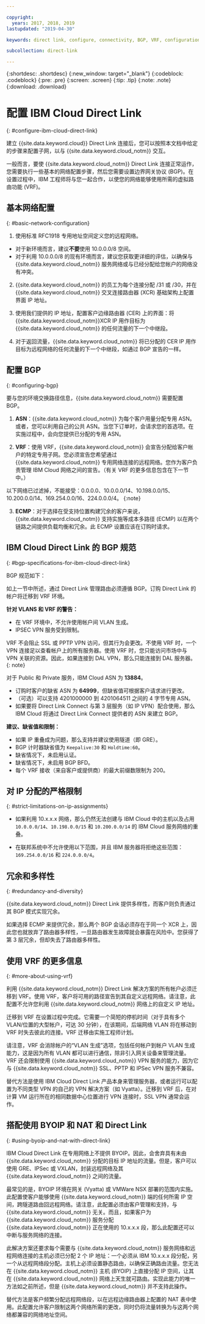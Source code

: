 ```yaml
---

copyright:
  years: 2017, 2018, 2019
lastupdated: "2019-04-30"

keywords: direct link, configure, connectivity, BGP, VRF, configuration, RFC1918, ASN, BYOIP, NAT, VLAN Spanning, 10.0.0.0/8, ECMP, redundancy, IP assignments, VMWare, Vyatta, IP limitations

subcollection: direct-link

---
```


{:shortdesc: .shortdesc}
{:new_window: target="_blank"}
{:codeblock: .codeblock}
{:pre: .pre}
{:screen: .screen}
{:tip: .tip}
{:note: .note}
{:download: .download}

# 配置 IBM Cloud Direct Link
{: #configure-ibm-cloud-direct-link}

建立 {{site.data.keyword.cloud}} Direct Link 连接后，您可以按照本文档中给定的步骤来配置子网，以与 {{site.data.keyword.cloud_notm}} 交互。

一般而言，要使 {{site.data.keyword.cloud_notm}} Direct Link 连接正常运作，您需要执行一些基本的网络配置步骤，然后您需要设置边界网关协议 (BGP)。在设置过程中，IBM 工程师将与您一起合作，以使您的网络能够使用所需的虚拟路由功能 (VRF)。

## 基本网络配置
{: #basic-network-configuration}

1. 使用标准 RFC1918 专用地址空间定义您的远程网络。 
 * 对于新环境而言，建议**不要**使用 10.0.0.0/8 空间。 
 * 对于利用 10.0.0.0/8 的现有环境而言，建议您获取更详细的评估，以确保与 {{site.data.keyword.cloud_notm}} 服务网络或与已经分配给您帐户的网络没有冲突。

2. {{site.data.keyword.cloud_notm}} 的员工为每个连接分配 /31 或 /30，并在 {{site.data.keyword.cloud_notm}} 交叉连接路由器 (XCR) 基础架构上配置界面 IP 地址。  

3. 使用我们提供的 IP 地址，配置客户边缘路由器 (CER) 上的界面：将 {{site.data.keyword.cloud_notm}}XCR IP 用作目标为 {{site.data.keyword.cloud_notm}} 的任何流量的下一个中继段。 

4. 对于返回流量，{{site.data.keyword.cloud_notm}} 将已分配的 CER IP 用作目标为远程网络的任何流量的下一个中继段，如通过 BGP 宣告的一样。

## 配置 BGP
{: #configuring-bgp}

要与您的环境交换路径信息，{{site.data.keyword.cloud_notm}} 需要配置 BGP。  

1. **ASN**：{{site.data.keyword.cloud_notm}} 为每个客户用量分配专用 ASN。或者，您可以利用自己的公共 ASN。当您下订单时，会请求您的首选项。在实施过程中，会向您提供已分配的专用 ASN。

2. **VRF**：使用 VRF，{{site.data.keyword.cloud_notm}} 会宣告分配给客户帐户的特定专用子网。您必须宣告您希望通过 {{site.data.keyword.cloud_notm}} 专用网络连接的远程网络。您作为客户负责管理 IBM Cloud 网络之间的宣告。（有关 VRF 的更多信息包含在下一节中。）

以下网络已过滤掉，不能接受：0.0.0.0、10.0.0.0/14、10.198.0.0/15、10.200.0.0/14、169.254.0.0/16、224.0.0.0/4。
{:note}

3. **ECMP**：对于选择在受支持位置构建冗余的客户来说，{{site.data.keyword.cloud_notm}} 支持实施等成本多路径 (ECMP) 以在两个链路之间提供负载均衡和冗余。此 ECMP 设置应该在订购时请求。

## IBM Cloud Direct Link 的 BGP 规范
{: #bgp-specifications-for-ibm-cloud-direct-link}

BGP 规范如下：

如上一节中所述，通过 Direct Link 管理路由必须遵循 BGP。订购 Direct Link 的帐户将迁移到 VRF 环境。

**针对 VLANS 和 VRF 的警告：**
 * 在 VRF 环境中，不允许使用帐户间 VLAN 生成。 
 * IPSEC VPN 服务受到限制。 
 
VRF 不会阻止 SSL 或 PPTP VPN 访问，但其行为会更改。不使用 VRF 时，一个 VPN 连接足以查看帐户上的所有服务器。使用 VRF 时，您只能访问市场中与 VPN 关联的资源。因此，如果连接到 DAL VPN，那么只能连接到 DAL 服务器。
{: note}

对于 Public 和 Private 服务，IBM Cloud ASN 为 **13884**。 
 * 订购时客户的缺省 ASN 为 **64999**，但缺省值可根据客户请求进行更改。 
 * （可选）可以支持 4201000000 到 4201064511 之间的 4 字节专用 ASN。
 * 如果要将 Direct Link Connect 与第 3 层服务（如 IP VPN）配合使用，那么 IBM Cloud 将通过 Direct Link Connect 提供者的 ASN 来建立 BGP。

**建议、缺省值和限制：**

 * 如果 IP 重叠成为问题，那么支持并建议使用隧道（即 GRE）。
 * BGP 计时器缺省值为 `Keepalive:30` 和 `Holdtime:60`。
 * 缺省情况下，未启用认证。
 * 缺省情况下，未启用 BGP BFD。
 * 每个 VRF 接收（来自客户或提供商）的最大前缀数限制为 200。
 
## 对 IP 分配的严格限制
{: #strict-limitations-on-ip-assignments}

 * 如果利用 10.x.x.x 网络，那么仍然无法创建与 IBM Cloud 中的主机以及占用 `10.0.0.0/14`、`10.198.0.0/15` 和 `10.200.0.0/14` 的 IBM Cloud 服务网络的重叠。  

 * 在联邦系统中不允许使用以下范围，并且 IBM 服务器将拒绝这些范围：`169.254.0.0/16` 和 `224.0.0.0/4`。

## 冗余和多样性
{: #redundancy-and-diversity}

{{site.data.keyword.cloud_notm}} Direct Link 提供多样性，而客户则负责通过其 BGP 模式实现冗余。

如果选择 ECMP 来提供冗余，那么两个 BGP 会话必须存在于同一个 XCR 上，因此您也就放弃了路由器多样性，一旦路由器发生故障就会暴露在风险中。您获得了第 3 层冗余，但却失去了路由器多样性。

## 使用 VRF 的更多信息
{: #more-about-using-vrf}

利用 {{site.data.keyword.cloud_notm}} Direct Link 解决方案的所有帐户必须迁移到 VRF。使用 VRF，客户将可用的路径宣告到其自定义远程网络。请注意，此配置不允许您利用 {{site.data.keyword.cloud_notm}} 网络上的自定义 IP 地址。

迁移到 VRF 在设置过程中完成。它需要一个简短的停机时间（对于具有多个 VLAN/位置的大型帐户，可达 30 分钟），在该期间，后端网络 VLAN 将在移动到 VRF 时失去彼此的连接。VRF 迁移由实施工程师计划。

请注意，VRF 会消除帐户的“VLAN 生成”选项，包括任何帐户到帐户 VLAN 生成能力，这是因为所有 VLAN 都可以进行通信，除非引入网关设备来管理流量。VRF 还会限制使用 {{site.data.keyword.cloud_notm}} VPN 服务的能力，因为它与 {{site.data.keyword.cloud_notm}} SSL、PPTP 和 IPSec VPN 服务不兼容。   

替代方法是使用 IBM Cloud Direct Link 产品本身来管理服务器，或者运行可以配置为不同类型 VPN 的自己的 VPN 解决方案（如 Vyatta）。迁移到 VRF 后，在对计算 VM 运行所在的相同数据中心位置进行 VPN 连接时，SSL VPN 通常会运作。

## 搭配使用 BYOIP 和 NAT 和 Direct Link
{: #using-byoip-and-nat-with-direct-link}

IBM Cloud Direct Link 在专用网络上不提供 BYOIP。因此，会舍弃具有未由 {{site.data.keyword.cloud_notm}} 分配的目标 IP 地址的流量。但是，客户可以使用 GRE、IPSec 或 VXLAN，封装远程网络及其 {{site.data.keyword.cloud_notm}} 之间的流量。  

最常见的是，BYOIP 环境在网关 (Vyatta) 或 VMWare NSX 部署的范围内实施。此配置使客户能够使用 {{site.data.keyword.cloud_notm}} 端的任何所需 IP 空间，跨隧道路由回远程网络。请注意，此配置必须由客户管理和支持，与 {{site.data.keyword.cloud_notm}} 无关。而且，如果客户为 {{site.data.keyword.cloud_notm}} 服务分配 {{site.data.keyword.cloud_notm}} 正在使用的 10.x.x.x 段，那么此配置还可以中断与服务网络的连接。 

此解决方案还要求每个需要与 {{site.data.keyword.cloud_notm}} 服务网络和远程网络连接的主机必须已分配 2 个 IP 地址：一个必须从 IBM 10.x.x.x 段分配，另一个从远程网络段分配。主机上必须设置静态路由，以确保正确路由流量。您无法在 {{site.data.keyword.cloud_notm}} 主机 (BYOIP) 上直接分配 IP 空间，让其在 {{site.data.keyword.cloud_notm}} 网络上天生就可路由。实现此能力的唯一方法如之前所述，但是 {{site.data.keyword.cloud_notm}} 并不支持此操作。

替代方法是客户频繁分配远程网络段，以在远程边缘路由器上配置的 NAT 表中使用。此配置允许客户限制这两个网络所需的更改，同时仍将流量转换为与这两个网络都兼容的网络地址空间。
